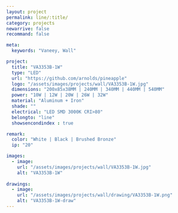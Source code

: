 ```yaml
---
layout: project
permalink: line/:title/
category: projects
newarrive: false
recommand: false

meta:
  keywords: "Vaneey, Wall"

project:
  title: "VA3353B-1W"
  type: "LED"
  url: "https://github.com/arnolds/pineapple"
  logo: "/assets/images/projects/wall/VA3353B-1W.jpg"
  dimensions: "200x85x38MM | 240MM | 340MM | 440MM | 540MM"
  power: "10W | 12W | 20W | 26W | 32W"
  material: "Aluminum + Iron"
  shade: ""
  electrical: "LED SMD 3000K CRI>80"
  belongto: "line"
  showsencondindex : true

remark:
  color: "White | Black | Brushed Bronze"
  ip: "20"

images:
  - image:
    url: "/assets/images/projects/wall/VA3353B-1W.jpg"
    alt: "VA3353B-1W"
    
drawings:
  - image:
    url: "/assets/images/projects/wall/drawing/VA3353B-1W.png"
    alt: "VA3353B-1W-draw"
---
```

